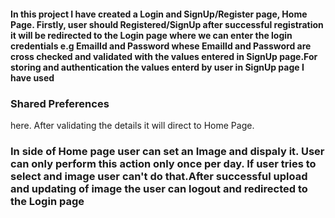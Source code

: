 <h4>In this project I have created a Login and SignUp/Register page, Home Page.  Firstly, user should Registered/SignUp after successful registration it will be redirected to the Login page where we can enter the login credentials e.g EmailId and Password whese EmailId and Password are cross checked and validated with the values entered in SignUp page.For storing and authentication the values enterd by user in SignUp page I have used <h3> Shared Preferences</h3> here. After validating the details it will direct to Home Page.</h4>

<h3>In side of Home page user can set an Image and dispaly it. User can only perform this action only once per day. If user tries to select and image user can't do that.After successful upload and updating of image the user can logout and redirected to the Login page </h3>
